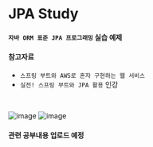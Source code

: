 # JPA Study
#### `자바 ORM 표준 JPA 프로그래밍` 실습 예제

#### 참고자료
- `스프링 부트와 AWS로 혼자 구현하는 웹 서비스`
- `실전! 스프링 부트와 JPA 활용` 인강
<br>

![image](http://image.kyobobook.co.kr/images/book/large/330/l9788960777330.jpg)
![image](https://user-images.githubusercontent.com/60869749/147653021-c70562c3-8604-46c0-b15c-4d9028a81578.png)
<br>

#### 관련 공부내용 업로드 예정
